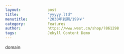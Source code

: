 ```yaml
---
layout:            post
title:             "yyyyy.ltd"
menutitle:         "2030年到期/199￥"
category:          Features
author:            https://www.west.cn/shop/?861298
tags:              Jekyll Content Demo
---
```


domain
